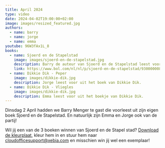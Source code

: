 ```yaml
---
title: April 2024
type: video
date: 2024-04-02T19:00:00+02:00
image: images/resized_featured.jpg
authors:
  - name: barry
  - name: jorge
  - name: emma
youtube: 96W3fAx1L_8
books:
  - name: Sjoerd en de Stapelstad
    image: images/sjoerd-en-de-stapelstad.jpg
    description: Barry de auteur van Sjoerd en de Stapelstad leest voor uit zijn eigen boek.
    link: https://www.bol.com/nl/nl/p/sjoerd-en-de-stapelstad/9300000082292241/?bltgh=qLPyOjRgOMgWi7v8bZ9OYA.2_6.7.ProductTitle
  - name: Dikkie Dik - Peper
    image: images/dikkie-dik.jpg
    description: Jorge leest voor uit het boek van Dikkie Dik.
  - name: Dikkie Dik - Vliegles
    image: images/dikkie-dik.jpg
    description: Emma leest voor uit het boekje van Dikkie Dik.
---
```


Dinsdag 2 April hadden we Barry Menger te gast die voorleest uit zijn eigen boek Sjoerd en de Stapelstad. En natuurlijk zijn Emma en Jorge ook van de partij!

Wil jij een van de 3 boeken winnen van Sjoerd en de Stapel stad? [Download de kleurplaat](./images/kleurplaat.pdf), kleur hem in en stuur hem naar cloudofficesupport@xebia.com en misschien win jij wel een exemplaar!